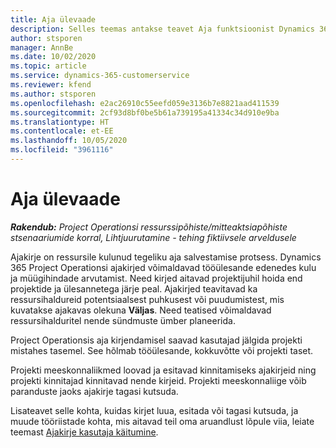 ```yaml
---
title: Aja ülevaade
description: Selles teemas antakse teavet Aja funktsioonist Dynamics 365 Project Operationsis.
author: stsporen
manager: AnnBe
ms.date: 10/02/2020
ms.topic: article
ms.service: dynamics-365-customerservice
ms.reviewer: kfend
ms.author: stsporen
ms.openlocfilehash: e2ac26910c55eefd059e3136b7e8821aad411539
ms.sourcegitcommit: 2cf93d8bf0be5b61a739195a41334c34d910e9ba
ms.translationtype: HT
ms.contentlocale: et-EE
ms.lasthandoff: 10/05/2020
ms.locfileid: "3961116"
---
```

# <a name="time-overview"></a>Aja ülevaade

_**Rakendub:** Project Operationsi ressurssipõhiste/mitteaktsiapõhiste stsenaariumide korral,  Lihtjuurutamine - tehing fiktiivsele arveldusele_

Ajakirje on ressursile kulunud tegeliku aja salvestamise protsess. Dynamics 365 Project Operationsi ajakirjed võimaldavad tööülesande edenedes kulu ja müügihindade arvutamist. Need kirjed aitavad projektijuhil hoida end projektide ja ülesannetega järje peal. Ajakirjed teavitavad ka ressursihaldureid potentsiaalsest puhkusest või puudumistest, mis kuvatakse ajakavas olekuna **Väljas**. Need teatised võimaldavad ressursihalduritel nende sündmuste ümber planeerida.

Project Operationsis aja kirjendamisel saavad kasutajad jälgida projekti mistahes tasemel. See hõlmab tööülesande, kokkuvõtte või projekti taset.

Projekti meeskonnaliikmed loovad ja esitavad kinnitamiseks ajakirjeid ning projekti kinnitajad kinnitavad nende kirjeid. Projekti meeskonnaliige võib paranduste jaoks ajakirje tagasi kutsuda.

Lisateavet selle kohta, kuidas kirjet luua, esitada või tagasi kutsuda, ja muude tööriistade kohta, mis aitavad teil oma aruandlust lõpule viia, leiate teemast [Ajakirje kasutaja käitumine](ui-behavior-time.md).

